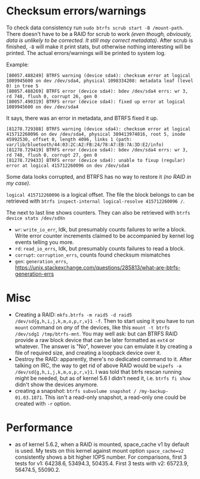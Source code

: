 # Checksum errors/warnings

To check data consistency run `sudo btrfs scrub start -B /mount-path`. There doesn't have to be a RAID for scrub to work *(even though, obviously, data is unlikely to be corrected. It still may correct metadata)*. After scrub is finished, `-B` will make it print stats, but otherwise nothing interesting will be printed. The actual errors/warnings will be printed to system log.

Example:

    [80057.488249] BTRFS warning (device sda4): checksum error at logical 1089945600 on dev /dev/sda4, physical 1098334208: metadata leaf (level 0) in tree 5
    [80057.488269] BTRFS error (device sda4): bdev /dev/sda4 errs: wr 3, rd 748, flush 0, corrupt 26, gen 0
    [80057.490319] BTRFS error (device sda4): fixed up error at logical 1089945600 on dev /dev/sda4

It says, there was an error in metadata, and BTRFS fixed it up.

    [81278.729388] BTRFS warning (device sda4): checksum error at logical 415712260096 on dev /dev/sda4, physical 389413974016, root 5, inode 45992530, offset 0, length 4096, links 1 (path: var/lib/bluetooth/44:03:2C:A2:FB:24/78:A7:EB:7A:3D:E2/info)
    [81278.729419] BTRFS error (device sda4): bdev /dev/sda4 errs: wr 3, rd 748, flush 0, corrupt 27, gen 0
    [81278.729433] BTRFS error (device sda4): unable to fixup (regular) error at logical 415712260096 on dev /dev/sda4

Some data looks corrupted, and BTRFS has no way to restore it *(no RAID in my case)*.

`logical 415712260096` is a logical offset. The file the block belongs to can be retrieved with `btrfs inspect-internal logical-resolve 415712260096 /`.

The next to last line shows counters. They can also be retrieved with `btrfs device stats /dev/sdXn`

* `wr`: `write_io_err`, Idk, but presumably counts failures to write a block. Write error counter increments claimed to be accompanied by kernel log events telling you more.
* `rd`: `read_io_errs`, Idk, but presumably counts failures to read a block.
* `corrupt`: `corruption_errs`, counts found checksum mismatches
* `gen`: `generation_errs`, https://unix.stackexchange.com/questions/285813/what-are-btrfs-generation-errs

# Misc

* Creating a RAID: `mkfs.btrfs -m raid5 -d raid5 /dev/sd{g,h,i,j,k,m,o,p,r,v}1 -f`. Then to start using it you have to run `mount` command on *any* of the devices, like this `mount -t btrfs /dev/sdg1 /tmp/btrfs-mnt`.
    You may well ask: but can BTRFS RAID provide a raw block device that can be later formatted as `ext4` or whatever. The answer is "No", however you can emulate it by creating a file of required size, and creating a loopback device over it.
* Destroy the RAID: apparently, there's no dedicated command to it. After talking on IRC, the way to get rid of above RAID would be `wipefs -a /dev/sd{g,h,i,j,k,m,o,p,r,v}1`. I was told that btrfs rescan running might be needed, but as of kernel 5.6 I didn't need it, i.e. `btrfs fi show` didn't show the devices anymore.
* creating a snapshot: `btrfs subvolume snapshot / /my-backup-01.03.1871`. This isn't a read-only snapshot, a read-only one could be created with `-r` option.

# Performance

* as of kernel 5.6.2, when a RAID is mounted, space_cache v1 by default is used. My tests on this kernel against mount option `space_cache=v2` consistently shows a bit higher IOPS number. For comparisons, first 3 tests for v1: 64238.6, 53494.3, 50435.4. First 3 tests with v2: 65723.9, 56474.5, 55090.2.
